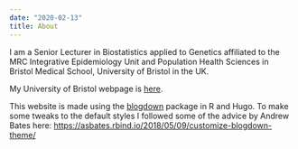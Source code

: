 ```yaml
---
date: "2020-02-13"
title: About
---
```


I am a Senior Lecturer in Biostatistics applied to Genetics affiliated to the MRC Integrative Epidemiology Unit and Population Health Sciences in Bristol Medical School, University of Bristol in the UK. 

My University of Bristol webpage is [here](https://research-information.bris.ac.uk/en/persons/tom-m-palmer(bd750b43-03d6-4e2e-af74-c24eb2bf5c5a).html).

This website is made using the [blogdown](https://bookdown.org/yihui/blogdown/) package in R and Hugo. To make some tweaks to the default styles I followed some of the advice by Andrew Bates here: https://asbates.rbind.io/2018/05/09/customize-blogdown-theme/
